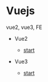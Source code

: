 # Vuejs
vue2, vue3, FE
- Vue2
    - [start](https://github.com/JeongmoRyu/Vuejs/blob/main/vue2/start.md)

- Vue3
    - [start](https://github.com/JeongmoRyu/Vuejs/blob/main/vue3/start.md)